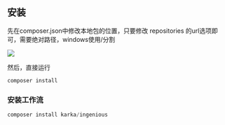 ## 安装
先在composer.json中修改本地包的位置，只要修改 repositories 的url选项即可，需要绝对路径，windows使用/分割

<img src="C:\Users\gqliu\Desktop\企业微信截图_17066632153287.png"/>

然后，直接运行
```php
composer install
```

### 安装工作流
```php
composer install karka/ingenious
```
